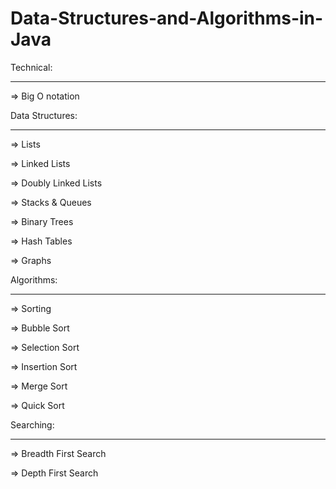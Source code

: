 # Data-Structures-and-Algorithms-in-Java

Technical:
*********

=> Big O notation



Data Structures:
***************

=> Lists

=> Linked Lists

=> Doubly Linked Lists

=> Stacks & Queues

=> Binary Trees

=> Hash Tables

=> Graphs



Algorithms:
***********

=> Sorting

=> Bubble Sort

=> Selection Sort

=> Insertion Sort

=> Merge Sort

=> Quick Sort


Searching:
**********

=> Breadth First Search

=> Depth First Search



